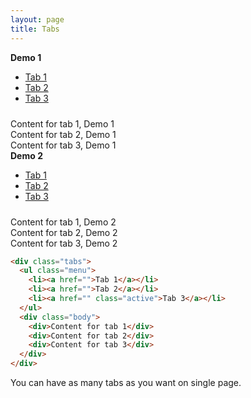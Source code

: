 ```yaml
---
layout: page
title: Tabs
---
```

<div class="row">
  <div class="col-m-6 mb-20">
    <strong>Demo 1</strong>
    <div class="tabs mt-10">
      <ul class="menu">
        <li><a href="">Tab 1</a></li>
        <li><a href="">Tab 2</a></li>
        <li><a href="" class="active">Tab 3</a></li>
      </ul>
      <div class="body" style="padding-top: 10px">
        <div>Content for tab 1, Demo 1</div>
        <div>Content for tab 2, Demo 1</div>
        <div>Content for tab 3, Demo 1</div>
      </div>
    </div>
  </div>
  <div class="col-m-6 mb-20">
    <strong>Demo 2</strong>
    <div class="tabs mt-10">
      <ul class="menu">
        <li><a href="">Tab 1</a></li>
        <li><a href="" class="active">Tab 2</a></li>
        <li><a href="">Tab 3</a></li>
      </ul>
      <div class="body" style="padding-top: 10px">
        <div>Content for tab 1, Demo 2</div>
        <div>Content for tab 2, Demo 2</div>
        <div>Content for tab 3, Demo 2</div>
      </div>
    </div>
  </div>
</div>

```html
<div class="tabs">
  <ul class="menu">
    <li><a href="">Tab 1</a></li>
    <li><a href="">Tab 2</a></li>
    <li><a href="" class="active">Tab 3</a></li>
  </ul>
  <div class="body">
    <div>Content for tab 1</div>
    <div>Content for tab 2</div>
    <div>Content for tab 3</div>
  </div>
</div>
```

You can have as many tabs as you want on single page.
